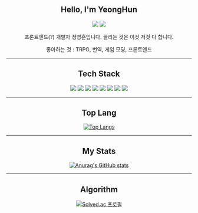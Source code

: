 <div align="center">

## Hello, I'm YeongHun

<a href="https://wandering-bear.tistory.com/" target="_blank"><img src="https://img.shields.io/badge/tistory-FF5722?style=for-the-badge&logo=Blogger&logoColor=white"/></a>
<a href="mailto:gohan9511@gmail.com" target="_blank"><img src="https://img.shields.io/badge/gohan9511@gmail.com-EA4335?style=for-the-badge&logo=Gmail&logoColor=white"/></a>

프론트엔드(?) 개발자 정영훈입니다.
끌리는 것은 이것 저것 다 합니다.

좋아하는 것 : TRPG, 번역, 게임 모딩, 프론트엔드

---

## Tech Stack

<img src="https://img.shields.io/badge/TypeScript-3178C6?style=for-the-badge&logo=typescript&logoColor=white"/>
<img src="https://img.shields.io/badge/CSS3-1572B6?style=for-the-badge&logo=css3&logoColor=white"/>
<img src="https://img.shields.io/badge/Git-F05032?style=for-the-badge&logo=git&logoColor=white"/>
<img src="https://img.shields.io/badge/HTML5-E34F26?style=for-the-badge&logo=html5&logoColor=white"/>
<img src="https://img.shields.io/badge/JavaScript-F7DF1E?style=for-the-badge&logo=javascript&logoColor=black"/>
<img src="https://img.shields.io/badge/React-61DAFB?style=for-the-badge&logo=react&logoColor=black"/>
<img src="https://img.shields.io/badge/Next.js-000000?style=for-the-badge&logo=next.js&logoColor=white"/>
<img src="https://img.shields.io/badge/Docker-2496ED?style=for-the-badge&logo=docker&logoColor=white"/>

---

## Top Lang
[![Top Langs](https://github-readme-stats.vercel.app/api/top-langs/?username=clorose&langs_count=8)](https://github.com/clorose/github-readme-stats)

---

## My Stats
[![Anurag's GitHub stats](https://github-readme-stats.vercel.app/api?username=clorose)](https://github.com/clorose/github-readme-stats)

---

## Algorithm
[![Solved.ac 프로필](http://mazassumnida.wtf/api/v2/generate_badge?boj=ddcrow)](https://solved.ac/ddcrow)

</div>
